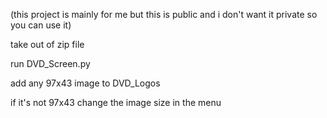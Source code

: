 (this project is mainly for me but this is public and i don't want it private so you can use it)

take out of zip file

run DVD_Screen.py

add any 97x43 image to DVD_Logos

if it's not 97x43 change the image size in the menu
